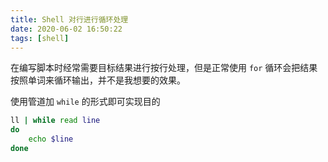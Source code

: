 ```yaml
---
title: Shell 对行进行循环处理
date: 2020-06-02 16:50:22
tags: [shell]
---
```


在编写脚本时经常需要目标结果进行按行处理，但是正常使用 `for` 循环会把结果按照单词来循环输出，并不是我想要的效果。

<!-- more -->
<!-- toc -->

使用管道加 `while` 的形式即可实现目的

```bash
ll | while read line
do
    echo $line
done
```
